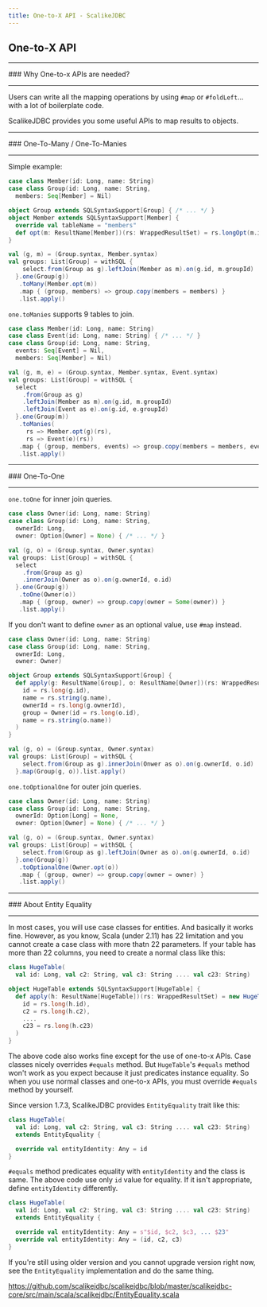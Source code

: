 ```yaml
---
title: One-to-X API - ScalikeJDBC
---
```


## One-to-X API

<hr/>
### Why One-to-x APIs are needed?
<hr/>

Users can write all the mapping operations by using `#map` or `#foldLeft`... with a lot of boilerplate code.

ScalikeJDBC provides you some useful APIs to map results to objects.

<hr/>
### One-To-Many / One-To-Manies
<hr/>

Simple example:

```scala
case class Member(id: Long, name: String)
case class Group(id: Long, name: String,
  members: Seq[Member] = Nil)

object Group extends SQLSyntaxSupport[Group] { /* ... */ }
object Member extends SQLSyntaxSupport[Member] {
  override val tableName = "members"
  def opt(m: ResultName[Member])(rs: WrappedResultSet) = rs.longOpt(m.id).map(_ => Member(m)(rs))
}

val (g, m) = (Group.syntax, Member.syntax)
val groups: List[Group] = withSQL {
    select.from(Group as g).leftJoin(Member as m).on(g.id, m.groupId)
  }.one(Group(g))
   .toMany(Member.opt(m))
   .map { (group, members) => group.copy(members = members) }
   .list.apply()
```

`one.toManies` supports 9 tables to join.

```scala
case class Member(id: Long, name: String)
case class Event(id: Long, name: String) { /* ... */ }
case class Group(id: Long, name: String,
  events: Seq[Event] = Nil,
  members: Seq[Member] = Nil)

val (g, m, e) = (Group.syntax, Member.syntax, Event.syntax)
val groups: List[Group] = withSQL {
  select
    .from(Group as g)
    .leftJoin(Member as m).on(g.id, m.groupId)
    .leftJoin(Event as e).on(g.id, e.groupId)
  }.one(Group(m))
   .toManies(
     rs => Member.opt(g)(rs),
     rs => Event(e)(rs))
   .map { (group, members, events) => group.copy(members = members, events = events) }
   .list.apply()
```

<hr/>
### One-To-One
<hr/>

`one.toOne` for inner join queries.

```scala
case class Owner(id: Long, name: String)
case class Group(id: Long, name: String,
  ownerId: Long,
  owner: Option[Owner] = None) { /* ... */ }

val (g, o) = (Group.syntax, Owner.syntax)
val groups: List[Group] = withSQL {
  select
    .from(Group as g)
    .innerJoin(Owner as o).on(g.ownerId, o.id)
  }.one(Group(g))
   .toOne(Owner(o))
   .map { (group, owner) => group.copy(owner = Some(owner)) }
   .list.apply()
```

If you don't want to define `owner` as an optional value, use `#map` instead.

```scala
case class Owner(id: Long, name: String)
case class Group(id: Long, name: String,
  ownerId: Long,
  owner: Owner)

object Group extends SQLSyntaxSupport[Group] {
  def apply(g: ResultName[Group], o: ResultName[Owner])(rs: WrappedResultSet) = new Group(
    id = rs.long(g.id),
    name = rs.string(g.name),
    ownerId = rs.long(g.ownerId),
    group = Owner(id = rs.long(o.id),
    name = rs.string(o.name))
  )
}

val (g, o) = (Group.syntax, Owner.syntax)
val groups: List[Group] = withSQL {
    select.from(Group as g).innerJoin(Onwer as o).on(g.ownerId, o.id)
  }.map(Group(g, o)).list.apply()
```

`one.toOptionalOne` for outer join queries.

```scala
case class Owner(id: Long, name: String)
case class Group(id: Long, name: String,
  ownerId: Option[Long] = None,
  owner: Option[Owner] = None) { /* ... */ }

val (g, o) = (Group.syntax, Owner.syntax)
val groups: List[Group] = withSQL {
    select.from(Group as g).leftJoin(Owner as o).on(g.ownerId, o.id)
  }.one(Group(g))
   .toOptionalOne(Owner.opt(o))
   .map { (group, owner) => group.copy(owner = owner) }
   .list.apply()
```

<hr/>
### About Entity Equality
<hr/>

In most cases, you will use case classes for entities. And basically it works fine. However, as you know, Scala (under 2.11) has 22 limitation and you cannot create a case class with more thatn 22 parameters. If your table has more than 22 columns, you need to create a normal class like this:

```scala
class HugeTable(
  val id: Long, val c2: String, val c3: String .... val c23: String)

object HugeTable extends SQLSyntaxSupport[HugeTable] {
  def apply(h: ResultName[HugeTable])(rs: WrappedResultSet) = new HugeTable(
    id = rs.long(h.id),
    c2 = rs.long(h.c2),
    ....
    c23 = rs.long(h.c23)
  )
}
```

The above code also works fine except for the use of one-to-x APIs. Case classes nicely overrides `#equals` method. But `HugeTable`'s `#equals` method won't work as you expect because it just predicates instance equality. So when you use normal classes and one-to-x APIs, you must override `#equals` method by yourself.

Since version 1.7.3, ScalikeJDBC provides `EntityEquality` trait like this: 

```scala
class HugeTable(
  val id: Long, val c2: String, val c3: String .... val c23: String) 
  extends EntityEquality {

  override val entityIdentity: Any = id
}
```

`#equals` method predicates equality with `entityIdentity` and the class is same. The above code use only `id` value for equality. If it isn't appropriate, define `entityIdentity` differently.

```scala
class HugeTable(
  val id: Long, val c2: String, val c3: String .... val c23: String)
  extends EntityEquality {

  override val entityIdentity: Any = s"$id, $c2, $c3, ... $23"
  override val entityIdentity: Any = (id, c2, c3)
}
```

If you're still using older version and you cannot upgrade version right now, see the `EntityEquality` implementation and do the same thing.

https://github.com/scalikejdbc/scalikejdbc/blob/master/scalikejdbc-core/src/main/scala/scalikejdbc/EntityEquality.scala

